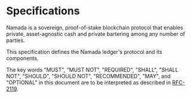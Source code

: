 # Specifications

Namada is a sovereign, proof-of-stake blockchain protocol that enables private, asset-agnostic cash and private bartering among any number of parties.

This specification defines the Namada ledger's protocol and its components.

The key words "MUST", "MUST NOT", "REQUIRED", "SHALL", "SHALL NOT", "SHOULD", "SHOULD NOT", "RECOMMENDED",  "MAY", and "OPTIONAL" in this document are to be interpreted as described in [RFC-2119](https://www.rfc-editor.org/rfc/rfc2119).
